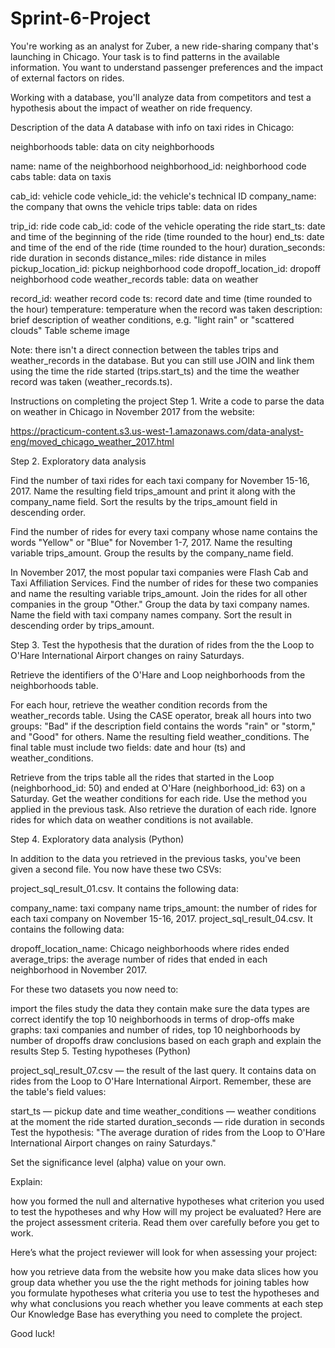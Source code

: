 # Sprint-6-Project
You're working as an analyst for Zuber, a new ride-sharing company that's launching in Chicago. Your task is to find patterns in the available information. You want to understand passenger preferences and the impact of external factors on rides.

Working with a database, you'll analyze data from competitors and test a hypothesis about the impact of weather on ride frequency.

Description of the data
A database with info on taxi rides in Chicago:

neighborhoods table: data on city neighborhoods

name: name of the neighborhood
neighborhood_id: neighborhood code
cabs table: data on taxis

cab_id: vehicle code
vehicle_id: the vehicle's technical ID
company_name: the company that owns the vehicle
trips table: data on rides

trip_id: ride code
cab_id: code of the vehicle operating the ride
start_ts: date and time of the beginning of the ride (time rounded to the hour)
end_ts: date and time of the end of the ride (time rounded to the hour)
duration_seconds: ride duration in seconds
distance_miles: ride distance in miles
pickup_location_id: pickup neighborhood code
dropoff_location_id: dropoff neighborhood code
weather_records table: data on weather

record_id: weather record code
ts: record date and time (time rounded to the hour)
temperature: temperature when the record was taken
description: brief description of weather conditions, e.g. "light rain" or "scattered clouds"
Table scheme
image

Note: there isn't a direct connection between the tables trips and weather_records in the database. But you can still use JOIN and link them using the time the ride started (trips.start_ts) and the time the weather record was taken (weather_records.ts). 

Instructions on completing the project
Step 1. Write a code to parse the data on weather in Chicago in November 2017 from the website:

https://practicum-content.s3.us-west-1.amazonaws.com/data-analyst-eng/moved_chicago_weather_2017.html

Step 2. Exploratory data analysis

Find the number of taxi rides for each taxi company for November 15-16, 2017. Name the resulting field trips_amount and print it along with the company_name field. Sort the results by the trips_amount field in descending order.

Find the number of rides for every taxi company whose name contains the words "Yellow" or "Blue" for November 1-7, 2017. Name the resulting variable trips_amount. Group the results by the company_name field.

In November 2017, the most popular taxi companies were Flash Cab and Taxi Affiliation Services. Find the number of rides for these two companies and name the resulting variable trips_amount. Join the rides for all other companies in the group "Other." Group the data by taxi company names. Name the field with taxi company names company. Sort the result in descending order by trips_amount.

Step 3. Test the hypothesis that the duration of rides from the the Loop to O'Hare International Airport changes on rainy Saturdays.

Retrieve the identifiers of the O'Hare and Loop neighborhoods from the neighborhoods table.

For each hour, retrieve the weather condition records from the weather_records table. Using the CASE operator, break all hours into two groups: "Bad" if the description field contains the words "rain" or "storm," and "Good" for others. Name the resulting field weather_conditions. The final table must include two fields: date and hour (ts) and weather_conditions.

Retrieve from the trips table all the rides that started in the Loop (neighborhood_id: 50) and ended at O'Hare (neighborhood_id: 63) on a Saturday. Get the weather conditions for each ride. Use the method you applied in the previous task. Also retrieve the duration of each ride. Ignore rides for which data on weather conditions is not available.

Step 4. Exploratory data analysis (Python)

In addition to the data you retrieved in the previous tasks, you've been given a second file. You now have these two CSVs: 

project_sql_result_01.csv. It contains the following data:

company_name: taxi company name
trips_amount: the number of rides for each taxi company on November 15-16, 2017.
project_sql_result_04.csv. It contains the following data:

dropoff_location_name: Chicago neighborhoods where rides ended
average_trips: the average number of rides that ended in each neighborhood in November 2017.

For these two datasets you now need to:

import the files
study the data they contain
make sure the data types are correct
identify the top 10 neighborhoods in terms of drop-offs
make graphs: taxi companies and number of rides, top 10 neighborhoods by number of dropoffs
draw conclusions based on each graph and explain the results
Step 5. Testing hypotheses (Python)

project_sql_result_07.csv — the result of the last query. It contains data on rides from the Loop to O'Hare International Airport. Remember, these are the table's field values:

start_ts — pickup date and time
weather_conditions — weather conditions at the moment the ride started
duration_seconds — ride duration in seconds
Test the hypothesis:
"The average duration of rides from the Loop to O'Hare International Airport changes on rainy Saturdays." 

Set the significance level (alpha) value on your own.

Explain:

how you formed the null and alternative hypotheses
what criterion you used to test the hypotheses and why
How will my project be evaluated?
Here are the project assessment criteria. Read them over carefully before you get to work.

Here’s what the project reviewer will look for when assessing your project:

how you retrieve data from the website
how you make data slices
how you group data
whether you use the the right methods for joining tables
how you formulate hypotheses
what criteria you use to test the hypotheses and why
what conclusions you reach
whether you leave comments at each step
Our Knowledge Base has everything you need to complete the project.

Good luck!
